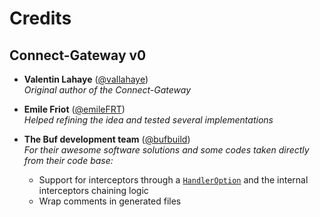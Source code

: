 # Credits

## Connect-Gateway v0

- **Valentin Lahaye** ([@vallahaye](https://github.com/vallahaye))<br/>
  *Original author of the Connect-Gateway*

- **Emile Friot** ([@emileFRT](https://github.com/emileFRT))<br/>
  *Helped refining the idea and tested several implementations*

- **The Buf development team** ([@bufbuild](https://github.com/bufbuild))<br/>
  *For their awesome software solutions and some codes taken directly from their code base:*
  - Support for interceptors through a [`HandlerOption`](https://pkg.go.dev/go.vallahaye.net/connect-gateway#HandlerOption) and the internal interceptors chaining logic
  - Wrap comments in generated files
